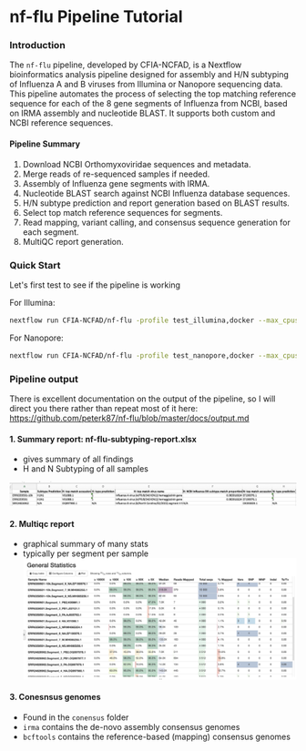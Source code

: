 # nf-flu Pipeline Tutorial

### Introduction
The `nf-flu` pipeline, developed by CFIA-NCFAD, is a Nextflow bioinformatics analysis pipeline designed for assembly and H/N subtyping of Influenza A and B viruses from Illumina or Nanopore sequencing data. This pipeline automates the process of selecting the top matching reference sequence for each of the 8 gene segments of Influenza from NCBI, based on IRMA assembly and nucleotide BLAST. It supports both custom and NCBI reference sequences.

#### Pipeline Summary
1. Download NCBI Orthomyxoviridae sequences and metadata.
2. Merge reads of re-sequenced samples if needed.
3. Assembly of Influenza gene segments with IRMA.
4. Nucleotide BLAST search against NCBI Influenza database sequences.
5. H/N subtype prediction and report generation based on BLAST results.
6. Select top match reference sequences for segments.
7. Read mapping, variant calling, and consensus sequence generation for each segment.
8. MultiQC report generation.


### Quick Start
Let's first test to see if the pipeline is working

For Illumina:

```bash
nextflow run CFIA-NCFAD/nf-flu -profile test_illumina,docker --max_cpus 2
```

For Nanopore:

```bash
nextflow run CFIA-NCFAD/nf-flu -profile test_nanopore,docker --max_cpus 2
```

### Pipeline output

There is excellent documentation on the output of the pipeline, so I will direct you there rather than repeat most of it here:
https://github.com/peterk87/nf-flu/blob/master/docs/output.md

#### 1. Summary report: nf-flu-subtyping-report.xlsx

- gives summary of all findings
- H and N Subtyping of all samples

![Report](figs/summary.png)

#### 2. Multiqc report

- graphical summary of many stats
- typically per segment per sample
![multiqc](figs/mutiqc.png)

#### 3. Conesnsus genomes
- Found in the `conensus` folder
- `irma` contains the de-novo assembly consensus genomes
- `bcftools` contains the reference-based (mapping) consensus genomes 